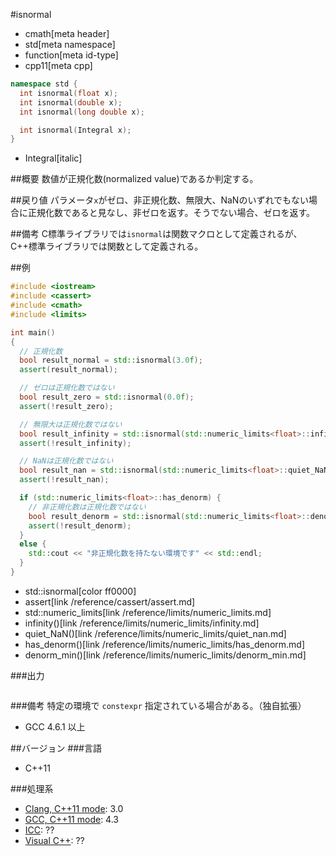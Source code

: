 #isnormal
* cmath[meta header]
* std[meta namespace]
* function[meta id-type]
* cpp11[meta cpp]

```cpp
namespace std {
  int isnormal(float x);
  int isnormal(double x);
  int isnormal(long double x);

  int isnormal(Integral x);
}
```
* Integral[italic]

##概要
数値が正規化数(normalized value)であるか判定する。


##戻り値
パラメータ`x`がゼロ、非正規化数、無限大、NaNのいずれでもない場合に正規化数であると見なし、非ゼロを返す。そうでない場合、ゼロを返す。


##備考
C標準ライブラリでは`isnormal`は関数マクロとして定義されるが、C++標準ライブラリでは関数として定義される。


##例
```cpp
#include <iostream>
#include <cassert>
#include <cmath>
#include <limits>

int main()
{
  // 正規化数
  bool result_normal = std::isnormal(3.0f);
  assert(result_normal);

  // ゼロは正規化数ではない
  bool result_zero = std::isnormal(0.0f);
  assert(!result_zero);

  // 無限大は正規化数ではない
  bool result_infinity = std::isnormal(std::numeric_limits<float>::infinity());
  assert(!result_infinity);

  // NaNは正規化数ではない
  bool result_nan = std::isnormal(std::numeric_limits<float>::quiet_NaN());
  assert(!result_nan);

  if (std::numeric_limits<float>::has_denorm) {
    // 非正規化数は正規化数ではない
    bool result_denorm = std::isnormal(std::numeric_limits<float>::denorm_min());
    assert(!result_denorm);
  }
  else {
    std::cout << "非正規化数を持たない環境です" << std::endl;
  }
}
```
* std::isnormal[color ff0000]
* assert[link /reference/cassert/assert.md]
* std::numeric_limits[link /reference/limits/numeric_limits.md]
* infinity()[link /reference/limits/numeric_limits/infinity.md]
* quiet_NaN()[link /reference/limits/numeric_limits/quiet_nan.md]
* has_denorm()[link /reference/limits/numeric_limits/has_denorm.md]
* denorm_min()[link /reference/limits/numeric_limits/denorm_min.md]

###出力
```
```

###備考
特定の環境で `constexpr` 指定されている場合がある。（独自拡張）

- GCC 4.6.1 以上


##バージョン
###言語
- C++11

###処理系
- [Clang, C++11 mode](/implementation.md#clang): 3.0
- [GCC, C++11 mode](/implementation.md#gcc): 4.3
- [ICC](/implementation.md#icc): ??
- [Visual C++](/implementation.md#visual_cpp): ??
